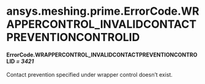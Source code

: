 <a id="ansys-meshing-prime-errorcode-wrappercontrol-invalidcontactpreventioncontrolid"></a>

# ansys.meshing.prime.ErrorCode.WRAPPERCONTROL_INVALIDCONTACTPREVENTIONCONTROLID

<a id="ansys.meshing.prime.ErrorCode.WRAPPERCONTROL_INVALIDCONTACTPREVENTIONCONTROLID"></a>

#### ErrorCode.WRAPPERCONTROL_INVALIDCONTACTPREVENTIONCONTROLID *= 3421*

Contact prevention specified under wrapper control doesn’t exist.

<!-- !! processed by numpydoc !! -->

